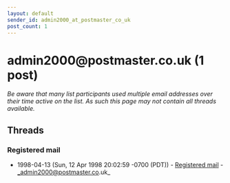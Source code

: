 ```yaml
---
layout: default
sender_id: admin2000_at_postmaster_co_uk
post_count: 1
---
```


# admin2000<span>@</span>postmaster.co.uk (1 post)

_Be aware that many list participants used multiple email addresses over their time active on the list. As such this page may not contain all threads available._

## Threads

### Registered mail
+ 1998-04-13 (Sun, 12 Apr 1998 20:02:59 -0700 (PDT)) - [Registered mail](/archive/1998/04/f3e2f674b2208ba468b82ffc1328bbf82733162706cbfdf9d69f84bcb25dc93e) - _admin2000@postmaster.co.uk_

